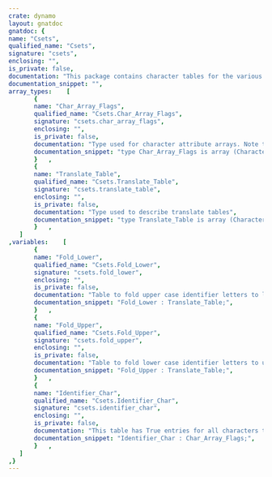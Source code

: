 ```yaml
---
crate: dynamo
layout: gnatdoc
gnatdoc: {
name: "Csets",
qualified_name: "Csets",
signature: "csets",
enclosing: "",
is_private: false,
documentation: "This package contains character tables for the various character\nsets that are supported for source representation. Character and\nstring literals are not affected, only identifiers. For each set,\nthe table in this package gives the mapping of letters to their\nupper case equivalent. Each table thus provides the information\nfor building the table used to fold lower case to upper case, and\nalso the table of flags showing which characters are allowed in\nidentifiers.",
documentation_snippet: "",
array_types:    [
       {
       name: "Char_Array_Flags",
       qualified_name: "Csets.Char_Array_Flags",
       signature: "csets.char_array_flags",
       enclosing: "",
       is_private: false,
       documentation: "Type used for character attribute arrays. Note that we deliberately\ndo NOT pack this table, since we don't want the extra overhead of\naccessing a packed bit string.",
       documentation_snippet: "type Char_Array_Flags is array (Character) of Boolean;",
       }   ,
       {
       name: "Translate_Table",
       qualified_name: "Csets.Translate_Table",
       signature: "csets.translate_table",
       enclosing: "",
       is_private: false,
       documentation: "Type used to describe translate tables",
       documentation_snippet: "type Translate_Table is array (Character) of Character;",
       }   ,
   ]
,variables:    [
       {
       name: "Fold_Lower",
       qualified_name: "Csets.Fold_Lower",
       signature: "csets.fold_lower",
       enclosing: "",
       is_private: false,
       documentation: "Table to fold upper case identifier letters to lower case",
       documentation_snippet: "Fold_Lower : Translate_Table;",
       }   ,
       {
       name: "Fold_Upper",
       qualified_name: "Csets.Fold_Upper",
       signature: "csets.fold_upper",
       enclosing: "",
       is_private: false,
       documentation: "Table to fold lower case identifier letters to upper case",
       documentation_snippet: "Fold_Upper : Translate_Table;",
       }   ,
       {
       name: "Identifier_Char",
       qualified_name: "Csets.Identifier_Char",
       signature: "csets.identifier_char",
       enclosing: "",
       is_private: false,
       documentation: "This table has True entries for all characters that can legally appear\nin identifiers, including digits, the underline character, all letters\nincluding upper and lower case and extended letters (as controlled by\nthe setting of Opt.Identifier_Character_Set), left bracket for brackets\nnotation wide characters and also ESC if wide characters are permitted\nin identifiers using escape sequences starting with ESC.",
       documentation_snippet: "Identifier_Char : Char_Array_Flags;",
       }   ,
   ]
,}
---
```

